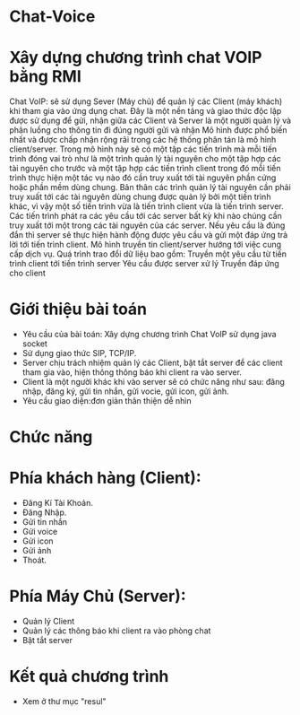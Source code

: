 # Chat-Voice
# Xây dựng chương trình chat VOIP bằng RMI
Chat VoIP: sẽ sử dụng Sever (Máy chủ) để quản lý các Client (máy khách) khi tham gia vào ứng dụng chat. Đây là một nền tảng và giao thức độc lập được sử dụng để gửi, nhận giữa các Client và Server là một người quản lý và phân luồng cho thông tin đi đúng người gửi và nhận
Mô hình được phổ biến nhất và được chấp nhận rộng rãi trong các hệ thống phân tán là mô hình client/server. Trong mô hình này sẽ có một tập các tiến trình mà mỗi tiến trình đóng vai trò như là một trình quản lý tài nguyên cho một tập hợp các tài nguyên cho trước và một tập hợp các tiến trình client trong đó mỗi tiến trình thực hiện một tác vụ nào đó cần truy xuất tới tài nguyên phần cứng hoặc phần mềm dùng chung. Bản thân các trình quản lý tài nguyên cần phải truy xuất tới các tài nguyên dùng chung được quản lý bởi một tiến trình khác, vì vậy một số tiến trình vừa là tiến trình client vừa là tiến trình server. Các tiến trình phát ra các yêu cầu tới các server bất kỳ khi nào chúng cần truy xuất tới một trong các tài nguyên của các server. Nếu yêu cầu là đúng đắn thì server sẽ thực hiện hành động được yêu cầu và gửi một đáp ứng trả lời tới tiến trình client.
Mô hình truyền tin client/server hướng tới việc cung cấp dịch vụ. Quá trình trao đổi dữ liệu bao gồm:
Truyền một yêu cầu từ tiến trình client tới tiến trình server
Yêu cầu được server xử lý
Truyền đáp ứng cho client

# Giới thiệu bài toán
- Yêu cầu của bài toán: Xây dựng chương trình Chat VoIP sử dụng java socket
- Sử dụng giao thức  SIP, TCP/IP. 
- Server chịu trách nhiệm quản lý các Client, bật tắt server để các client tham gia vào, hiện thông thông báo khi client ra vào server.
- Client là một người khác khi vào server sẽ có chức năng như sau: đăng nhập, đăng ký, gửi tin nhắn, gửi vocie, gửi icon, gửi ảnh.
 - Yêu cầu giao diện:đơn giản thân thiện dễ nhìn

# Chức năng

# Phía khách hàng (Client):
- Đăng Kí Tài Khoản.
- Đăng Nhập.
- Gửi tin nhắn
- Gửi voice
- Gửi icon
- Gửi ảnh
- Thoát.
# Phía Máy Chủ (Server):
- Quản lý Client
- Quản lý các thông báo khi client ra vào phòng chat
- Bật tắt server

# Kết quả chương trình
- Xem ở thư mục "resul"
